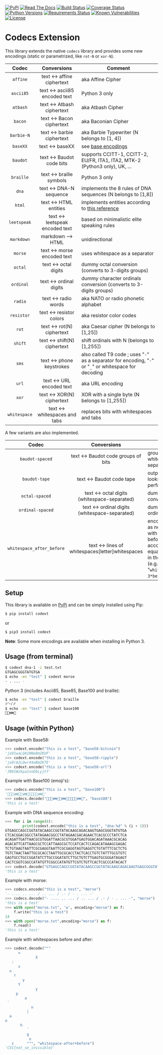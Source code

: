 [![PyPi](https://img.shields.io/pypi/v/codext.svg)](https://pypi.python.org/pypi/codext/)
[![Read The Docs](https://readthedocs.org/projects/python-codext/badge/?version=latest)](https://python-codext.readthedocs.io/en/latest/?badge=latest)
[![Build Status](https://travis-ci.org/dhondta/python-codext.svg?branch=master)](https://travis-ci.org/dhondta/python-codext)
[![Coverage Status](https://coveralls.io/repos/github/dhondta/python-codext/badge.svg?branch=master)](https://coveralls.io/github/dhondta/python-codext?branch=master)
[![Python Versions](https://img.shields.io/pypi/pyversions/codext.svg)](https://pypi.python.org/pypi/codext/)
[![Requirements Status](https://requires.io/github/dhondta/python-codext/requirements.svg?branch=master)](https://requires.io/github/dhondta/python-codext/requirements/?branch=master)
[![Known Vulnerabilities](https://snyk.io/test/github/dhondta/python-codext/badge.svg?targetFile=requirements.txt)](https://snyk.io/test/github/dhondta/python-codext?targetFile=requirements.txt)
[![License](https://img.shields.io/pypi/l/codext.svg)](https://pypi.python.org/pypi/codext/)

# Codecs Extension

This library extends the native `codecs` library and provides some new encodings (static or parametrized, like `rot-N` or `xor-N`).

**Codec** | **Conversions** | **Comment**
:---: | :---: | ---
`affine` | text <-> affine ciphertext | aka Affine Cipher
`ascii85` | text <-> ascii85 encoded text | Python 3 only
`atbash` | text <-> Atbash ciphertext | aka Atbash Cipher
`bacon` | text <-> Bacon ciphertext | aka Baconian Cipher
`barbie-N` | text <-> barbie ciphertext | aka Barbie Typewriter (N belongs to [1, 4])
`baseXX` | text <-> baseXX | see [base encodings](https://python-codext.readthedocs.io/en/latest/base.html)
`baudot` | text <-> Baudot code bits | supports CCITT-1, CCITT-2, EU/FR, ITA1, ITA2, MTK-2 (Python3 only), UK, ...
`braille` | text <-> braille symbols | Python 3 only
`dna` | text <-> DNA-N sequence | implements the 8 rules of DNA sequences (N belongs to [1,8])
`html` | text <-> HTML entities | implements entities according to [this reference](https://dev.w3.org/html5/html-author/charref)
`leetspeak` | text <-> leetspeak encoded text | based on minimalistic elite speaking rules
`markdown` | markdown --> HTML | unidirectional
`morse` | text <-> morse encoded text | uses whitespace as a separator
`octal` | text <-> octal digits | dummy octal conversion (converts to 3-digits groups)
`ordinal` | text <-> ordinal digits | dummy character ordinals conversion (converts to 3-digits groups)
`radio` | text <-> radio words | aka NATO or radio phonetic alphabet
`resistor` | text <-> resistor colors | aka resistor color codes
`rot` | text <-> rot(N) ciphertext | aka Caesar cipher (N belongs to [1,25])
`shift` | text <-> shift(N) ciphertext | shift ordinals with N (belongs to [1,255])
`sms` | text <-> phone keystrokes | also called T9 code ; uses "`-`" as a separator for encoding, "`-`" or "`_`" or whitespace for decoding
`url` | text <-> URL encoded text | aka URL encoding
`xor` | text <-> XOR(N) ciphertext | XOR with a single byte (N belongs to [1,255])
`whitespace` | text <-> whitespaces and tabs | replaces bits with whitespaces and tabs

A few variants are also implemented.

**Codec** | **Conversions** | **Comment**
:---: | :---: | ---
`baudot-spaced` | text <-> Baudot code groups of bits | groups of 5 bits are whitespace-separated
`baudot-tape` | text <-> Baudot code tape | outputs a string that looks like a perforated tape
`octal-spaced` | text <-> octal digits (whitespace-separated) | dummy octal conversion
`ordinal-spaced` | text <-> ordinal digits (whitespace-separated) | dummy character ordinals conversion
`whitespace_after_before` | text <-> lines of whitespaces[letter]whitespaces | encodes characters as new characters with whitespaces before and after according to an equation described in the codec name (e.g. "`whitespace+2*after-3*before`")


## Setup

This library is available on [PyPi](https://pypi.python.org/pypi/codext/) and can be simply installed using Pip:

```sh
$ pip install codext
```

or

```sh
$ pip3 install codext
```

**Note**: Some more encodings are available when installing in Python 3.

## Usage (from terminal)

```sh
$ codext dna-1 -i test.txt
GTGAGCGGGTATGTGA
$ echo -en "test" | codext morse
- . ... -
```

Python 3 (includes Ascii85, Base85, Base100 and braille):

```sh
$ echo -en "test" | codext braille
⠞⠑⠎⠞
$ echo -en "test" | codext base100
👫👜👪👫
```

## Usage (within Python)

Example with Base58:

```python
>>> codext.encode("this is a test", "base58-bitcoin")
'jo91waLQA1NNeBmZKUF'
>>> codext.encode("this is a test", "base58-ripple")
'jo9rA2LQwr44eBmZK7E'
>>> codext.encode("this is a test", "base58-url")
'JN91Wzkpa1nnDbLyjtf'
```

Example with Base100 (emoji's):

```python
>>> codecs.encode("this is a test", "base100")
'👫👟👠👪🐗👠👪🐗👘🐗👫👜👪👫'
>>> codecs.decode("👫👟👠👪🐗👠👪🐗👘🐗👫👜👪👫", "base100")
'this is a test'
```

Example with DNA sequence encoding:

```python
>>> for i in range(8):
        print(codext.encode("this is a test", "dna-%d" % (i + 1)))
GTGAGCCAGCCGGTATACAAGCCGGTATACAAGCAGACAAGTGAGCGGGTATGTGA
CTCACGGACGGCCTATAGAACGGCCTATAGAACGACAGAACTCACGCCCTATCTCA
ACAGATTGATTAACGCGTGGATTAACGCGTGGATGAGTGGACAGATAAACGCACAG
AGACATTCATTAAGCGCTCCATTAAGCGCTCCATCACTCCAGACATAAAGCGAGAC
TCTGTAAGTAATTCGCGAGGTAATTCGCGAGGTAGTGAGGTCTGTATTTCGCTCTG
TGTCTAACTAATTGCGCACCTAATTGCGCACCTACTCACCTGTCTATTTGCGTGTC
GAGTGCCTGCCGGATATCTTGCCGGATATCTTGCTGTCTTGAGTGCGGGATAGAGT
CACTCGGTCGGCCATATGTTCGGCCATATGTTCGTCTGTTCACTCGCCCATACACT
>>> codext.decode("GTGAGCCAGCCGGTATACAAGCCGGTATACAAGCAGACAAGTGAGCGGGTATGTGA", "dna-1")
'this is a test'
```

Example with morse:

```python
>>> codecs.encode("this is a test", "morse")
'- .... .. ... / .. ... / .- / - . ... -'
>>> codecs.decode("- .... .. ... / .. ... / .- / - . ... -", "morse")
'this is a test'
>>> with open("morse.txt", 'w', encoding="morse") as f:
	f.write("this is a test")
14
>>> with open("morse.txt",encoding="morse") as f:
	f.read()
'this is a test'
```

Example with whitespaces before and after:

```python
>>> codext.decode("""
      =            
              X         
   :            
      x         
  n  
    r 
        y   
      Y            
              y        
     p    
         a       
 `          
            n            
          |    
  a          
o    
       h        
          `            
          g               
           o 
   z      """, "whitespace-after+before")
'CSC{not_so_invisible}'
```

